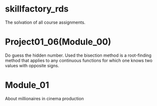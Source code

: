 # skillfactory_rds
The solvation of all course assignments.

# Project01_06(Module_00)
Do guess the hidden number.
Used the bisection method is a root-finding method that applies to any continuous functions for which one knows two values with opposite signs.

# Module_01
About millionaires in cinema production
